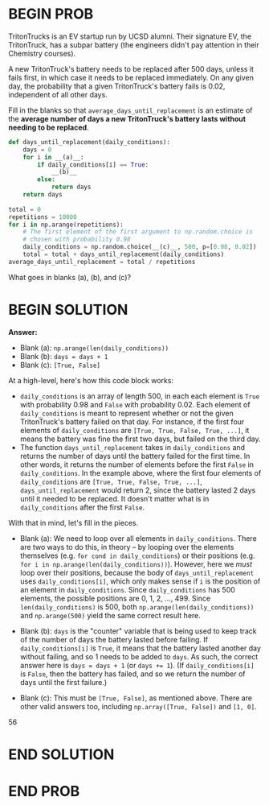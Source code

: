 # BEGIN PROB

TritonTrucks is an EV startup run by UCSD alumni. Their signature EV, the TritonTruck, has a subpar battery (the engineers didn't pay attention in their Chemistry courses).

A new TritonTruck's battery needs to be replaced after 500 days, unless it fails first, in which case it needs to be replaced immediately. On any given day, the probability that a given TritonTruck's battery fails is 0.02, independent of all other days.

Fill in the blanks so that `average_days_until_replacement` is an estimate of the **average number of days a new TritonTruck's battery lasts without needing to be replaced**.

```py
def days_until_replacement(daily_conditions):
    days = 0
    for i in __(a)__:
        if daily_conditions[i] == True:
            __(b)__
        else:
            return days
    return days
    
total = 0
repetitions = 10000
for i in np.arange(repetitions):
    # The first element of the first argument to np.random.choice is
    # chosen with probability 0.98
    daily_conditions = np.random.choice(__(c)__, 500, p=[0.98, 0.02])
    total = total + days_until_replacement(daily_conditions)
average_days_until_replacement = total / repetitions
```

What goes in blanks (a), (b), and (c)?

# BEGIN SOLUTION

**Answer:**

- Blank (a): `np.arange(len(daily_conditions))`
- Blank (b): `days = days + 1`
- Blank (c): `[True, False]`

At a high-level, here's how this code block works:

- `daily_conditions` is an array of length 500, in each each element is `True` with probability 0.98 and `False` with probability 0.02. Each element of `daily_conditions` is meant to represent whether or not the given TritonTruck's battery failed on that day. For instance, if the first four elements of `daily_conditions` are `[True, True, False, True, ...]`, it means the battery was fine the first two days, but failed on the third day.
- The function `days_until_replacement` takes in `daily_conditions` and returns the number of days until the battery failed for the first time. In other words, it returns the number of elements before the first `False` in `daily_conditions`. In the example above, where the first four elements of `daily_conditions` are `[True, True, False, True, ...]`, `days_until_replacement` would return 2, since the battery lasted 2 days until it needed to be replaced. It doesn't matter what is in `daily_conditions` after the first `False`.

With that in mind, let's fill in the pieces.

- Blank (a): We need to loop over all elements in `daily_conditions`. There are two ways to do this, in theory – by looping over the elements themselves (e.g. `for cond in daily_conditions`) or their positions (e.g. `for i in np.arange(len(daily_conditions))`). However, here we _must_ loop over their positions, because the body of `days_until_replacement` uses `daily_conditions[i]`, which only makes sense if `i` is the position of an element in `daily_conditions`. Since `daily_conditions` has 500 elements, the possible positions are 0, 1, 2, ..., 499. Since `len(daily_conditions)` is 500, both `np.arange(len(daily_conditions))` and `np.arange(500)` yield the same correct result here.

- Blank (b): `days` is the "counter" variable that is being used to keep track of the number of days the battery lasted before failing. If `daily_conditions[i]` is `True`, it means that the battery lasted another day without failing, and so 1 needs to be added to `days`. As such, the correct answer here is `days = days + 1` (or `days += 1`). (If `daily_conditions[i]` is `False`, then the battery has failed, and so we return the number of days until the first failure.)

- Blank (c): This must be `[True, False]`, as mentioned above. There are other valid answers too, including `np.array([True, False])` and `[1, 0]`.

<average>56</average>

# END SOLUTION

# END PROB
